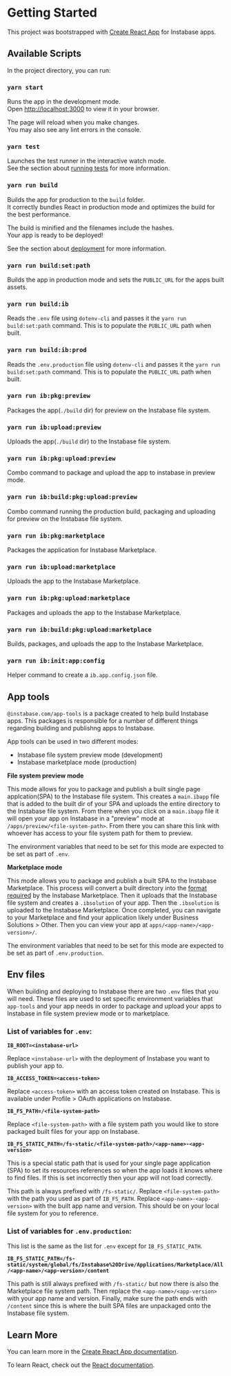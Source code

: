 # Getting Started

This project was bootstrapped with [Create React App](https://github.com/facebook/create-react-app) for Instabase apps.

## Available Scripts

In the project directory, you can run:

### `yarn start`

Runs the app in the development mode.\
Open [http://localhost:3000](http://localhost:3000) to view it in your browser.

The page will reload when you make changes.\
You may also see any lint errors in the console.

### `yarn test`

Launches the test runner in the interactive watch mode.\
See the section about [running tests](https://facebook.github.io/create-react-app/docs/running-tests) for more information.

### `yarn run build`

Builds the app for production to the `build` folder.\
It correctly bundles React in production mode and optimizes the build for the best performance.

The build is minified and the filenames include the hashes.\
Your app is ready to be deployed!

See the section about [deployment](https://facebook.github.io/create-react-app/docs/deployment) for more information.

### `yarn run build:set:path`

Builds the app in production mode and sets the `PUBLIC_URL` for the apps built assets.

### `yarn run build:ib`

Reads the `.env` file using `dotenv-cli` and passes it the `yarn run build:set:path` command. This is to populate the `PUBLIC_URL` path when built.

### `yarn run build:ib:prod`

Reads the `.env.production` file using `dotenv-cli` and passes it the `yarn run build:set:path` command. This is to populate the `PUBLIC_URL` path when built.

### `yarn run ib:pkg:preview`

Packages the app(`./build` dir) for preview on the Instabase file system.

### `yarn run ib:upload:preview`

Uploads the app(`./build` dir) to the Instabase file system.

### `yarn run ib:pkg:upload:preview`

Combo command to package and upload the app to instabase in preview mode.

### `yarn run ib:build:pkg:upload:preview`

Combo command running the production build, packaging and uploading for preview on the Instabase file system.

### `yarn run ib:pkg:marketplace`

Packages the application for Instabase Marketplace.

### `yarn run ib:upload:marketplace`

Uploads the app to the Instabase Marketplace.

### `yarn run ib:pkg:upload:marketplace`

Packages and uploads the app to the Instabase Marketplace.

### `yarn run ib:build:pkg:upload:marketplace`

Builds, packages, and uploads the app to the Instabase Marketplace.

### `yarn run ib:init:app:config`

Helper command to create a `ib.app.config.json` file. 

## App tools

`@instabase.com/app-tools` is a package created to help build Instabase apps. This packages is responsible for a number of different things regarding building and publishng apps to Instabase.

App tools can be used in two different modes:

- Instabase file system preview mode (development)
- Instabase marketplace mode (production)

**File system preview mode**

This mode allows for you to package and publish a built single page applcation(SPA) to the Instabase file system. This creates a `main.ibapp` file that is added to the built dir of your SPA and uploads the entire directory to the Instabase file system. From there when you click on a `main.ibapp` file it will open your app on Instabase in a "preview" mode at `/apps/preview/<file-system-path>`. From there you can share this link with whoever has access to your file system path for them to preview.

The environment variables that need to be set for this mode are expected to be set as part of `.env`.

**Marketplace mode**

This mode allows you to package and publish a built SPA to the Instabase Marketplace. This process will convert a built directory into the [format required](https://www.instabase.com/docs/reference/marketplace/package_custom/#creating-a-custom-solution) by the Instabase Marketplace. Then it uploads that the Instabase file system and creates a `.ibsolution` of your app. Then the `.ibsolution` is uploaded to the Instabase Marketplace. Once completed, you can navigate to your Marketplace and find your application likely under Business Solutions > Other. Then you can view your app at `apps/<app-name>/<app-version>/`.

The environment variables that need to be set for this mode are expected to be set as part of `.env.production`.

## Env files

When building and deploying to Instabase there are two `.env` files that you will need. These files are used to set specific environment variables that `app-tools` and your app needs in order to package and upload your apps to Instabase in file system preview mode or to marketplace.

### List of variables for `.env`:

**`IB_ROOT=<instabase-url>`**

Replace `<instabase-url>` with the deployment of Instabase you want to publish your app to.

**`IB_ACCESS_TOKEN=<access-token>`**

Replace `<access-token>` with an access token created on Instabase. This is available under Profile > OAuth applications on Instabase.

**`IB_FS_PATH=/<file-system-path>`**

Replace `<file-system-path>` with a file system path you would like to store packaged built files for your app on Instabase.

**`IB_FS_STATIC_PATH=/fs-static/<file-system-path>/<app-name>-<app-version>`**

This is a special static path that is used for your single page application (SPA) to set its resources references so when the app loads it knows where to find files. If this is set incorrectly then your app will not load correctly. 

This path is always prefixed with `/fs-static/`. Replace `<file-system-path>` with the path you used as part of `IB_FS_PATH`. Replace `<app-name>-<app-version>` with the built app name and version. This should be on your local file system for you to reference.

### List of variables for `.env.production`:

This list is the same as the list for `.env` except for `IB_FS_STATIC_PATH`.

**`IB_FS_STATIC_PATH=/fs-static/system/global/fs/Instabase%20Drive/Applications/Marketplace/All/<app-name>/<app-version>/content`**

This path is still always prefixed with `/fs-static/` but now there is also the Marketplace file system path. Then replace the `<app-name>/<app-version>` with your app name and version. Finally, make sure the path ends with `/content` since this is where the built SPA files are unpackaged onto the Instabase file system.

## Learn More

You can learn more in the [Create React App documentation](https://facebook.github.io/create-react-app/docs/getting-started).

To learn React, check out the [React documentation](https://reactjs.org/).

